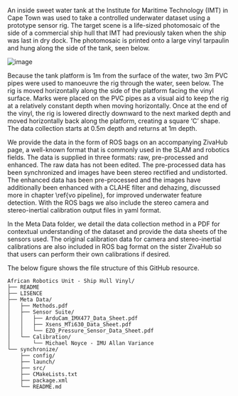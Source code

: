 An inside sweet water tank at the Institute for Maritime Technology (IMT) in Cape Town was used to take a controlled underwater dataset using a prototype sensor rig. The target scene is a life-sized photomosaic of the side of a commercial ship hull that IMT had previously taken when the ship was last in dry dock. The photomosaic is printed onto a large vinyl tarpaulin and hung along the side of the tank, seen below.

![image](https://github.com/adriennewinter/Ship-Hull-Vinyl-Dataset/assets/41785960/88b79a48-5fd5-487f-be79-a25328e091f1)

Because the tank platform is 1m from the surface of the water, two 3m PVC pipes were used to manoeuvre the rig through the water, seen below. The rig is moved horizontally along the side of the platform facing the vinyl surface. Marks were placed on the PVC pipes as a visual aid to keep the rig at a relatively constant depth when moving horizontally. Once at the end of the vinyl, the rig is lowered directly downward to the next marked depth and moved horizontally back along the platform, creating a square ‘C’ shape. The data collection starts at 0.5m depth and returns at 1m depth.

We provide the data in the form of ROS bags on an accompanying ZivaHub page, a well-known format that is commonly used in the SLAM and robotics fields. The data is supplied in three formats: raw, pre-processed and enhanced. The raw data has not been edited. The pre-processed data has been synchronized and images have been stereo rectified and undistorted. The enhanced data has been pre-processed and the images have additionally been enhanced with a CLAHE filter and dehazing, discussed more in chapter \ref{vo pipeline}, for improved underwater feature detection. With the ROS bags we also include the stereo camera and stereo-inertial calibration output files in yaml format. 

In the Meta Data folder, we detail the data collection method in a PDF for contextual understanding of the dataset and provide the data sheets of the sensors used. The original calibration data for camera and stereo-inertial calibrations are also included in ROS bag format on the sister ZivaHub so that users can perform their own calibrations if desired.

The below figure shows the file structure of this GitHub resource. 

```
African Robotics Unit - Ship Hull Vinyl/
├── README
├── LISENCE
├── Meta Data/
│   ├── Methods.pdf
│   ├── Sensor Suite/
│   │   ├── ArduCam_IMX477_Data_Sheet.pdf
│   │   ├── Xsens_MTi630_Data_Sheet.pdf
│   │   └── EZO_Pressure_Sensor_Data_Sheet.pdf
│   └── Calibration/
│       └── Michael Noyce - IMU Allan Variance
└── synchronize/
    ├── config/
    ├── launch/
    ├── src/
    ├── CMakeLists.txt
    ├── package.xml
    └── README.md
```
